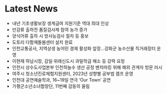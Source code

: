 # Latest News
-  내년 기초생활보장 생계급여 지원기준 역대 최대 인상
-  만감류 출하전 품질검사제 참여 농가 증가
-  양식어류 출하 시 방사능검사 절차 등 홍보
-  도토리 다함께돌봄센터 설치 완료
-  인천교통공사, 지역상생 농어민 경제 활성화 앞장...강화군 농수산물 직거래장터 운영
-  이현재 하남시장, 감일·위례신도시 과밀학급 해소 등 강력 요청
-  인천시 상수도사업본부 인천하늘수 생산 공정 벤치마킹 위해 해외 관계자 방문 러시
-  여주시 청소년진로체험지원센터, 2023년 성향별 공부법 캠프 운영
-  인천대 공연예술학과, 16~19일 연극 ‘Our Town’ 공연
-  가평군소년소녀합창단, 11번째 감동의 울림
